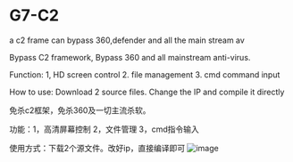 # G7-C2
a c2 frame can bypass 360,defender and all the main stream av

Bypass C2 framework, Bypass 360 and all mainstream anti-virus.

Function: 1, HD screen control
2. file management
3. cmd command input

How to use: Download 2 source files. Change the IP and compile it directly

免杀c2框架，免杀360及一切主流杀软。


功能：1，高清屏幕控制
      2，文件管理
      3，cmd指令输入

使用方式：下载2个源文件。改好ip，直接编译即可
![image](https://github.com/user-attachments/assets/41a8b8d0-a2f5-4fad-ac50-28a4f0f1ff21)
